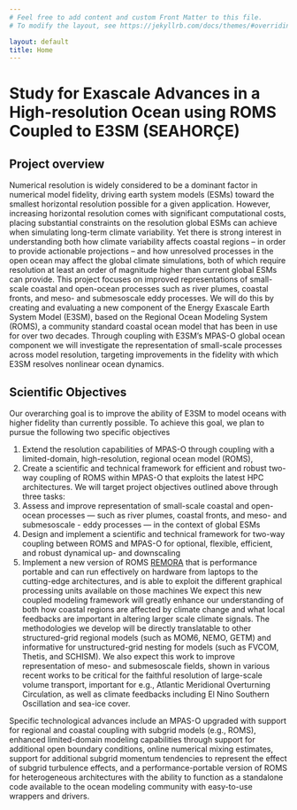 ```yaml
---
# Feel free to add content and custom Front Matter to this file.
# To modify the layout, see https://jekyllrb.com/docs/themes/#overriding-theme-defaults

layout: default
title: Home
---
```


# Study for Exascale Advances in a High-resolution Ocean using ROMS Coupled to E3SM (SEAHORÇE)

## Project overview 

Numerical resolution is widely considered to be a dominant factor in numerical model fidelity, driving earth system models (ESMs) toward the smallest horizontal resolution possible for a given application. However, increasing horizontal resolution comes with significant computational costs, placing substantial constraints on the resolution global ESMs can achieve when simulating long-term climate variability. Yet there is strong interest in understanding both how climate variability affects coastal regions – in order to provide actionable projections – and how unresolved processes in the open ocean may affect the global climate simulations, both of which require resolution at least an order of magnitude higher than current global ESMs can provide. This project focuses on improved representations of small-scale coastal and open-ocean processes such as river plumes, coastal fronts, and meso- and submesoscale eddy processes. We will do this by creating and evaluating a new component of the Energy Exascale Earth System Model (E3SM), based on the Regional Ocean Modeling System (ROMS), a community standard coastal ocean model that has been in use for over two decades. Through coupling with E3SM’s MPAS-O global ocean component we will investigate the representation of small-scale processes across model resolution, targeting improvements in the fidelity with which E3SM resolves nonlinear ocean dynamics.


## Scientific Objectives

Our overarching goal is to improve the ability of E3SM to model oceans with higher fidelity than currently possible. To achieve this goal, we plan to pursue the following two specific objectives 
 1. Extend the resolution capabilities of MPAS-O through coupling with a limited-domain, high-resolution, regional ocean model (ROMS), 
 2. Create a scientific and technical framework for efficient and robust two-way coupling of ROMS within MPAS-O that exploits the latest HPC architectures.
We will target project objectives outlined above through three tasks: 
 1.  Assess and improve representation of small-scale coastal and open-ocean processes — such as river plumes, coastal fronts, and meso- and submesoscale  - eddy processes — in the context of global ESMs
 2. Design and implement a scientific and technical framework for two-way coupling between ROMS and MPAS-O for optional, flexible, efficient, and robust dynamical up- and downscaling 
 3. Implement a new version of ROMS [REMORA](https://remora-ocean.readthedocs.io/en/latest/) that is performance portable and can run effectively on hardware from laptops to the cutting-edge architectures, and is able to exploit the different graphical processing units available on those machines
We expect this new coupled modeling framework will greatly enhance our understanding of both how coastal regions are affected by climate change and what local feedbacks are important in altering larger scale climate signals. The methodologies we develop will be directly translatable to other structured-grid regional models (such as MOM6, NEMO, GETM) and informative for unstructured-grid nesting for models (such as FVCOM, Thetis, and SCHISM). We also expect this work to improve representation of meso- and submesoscale fields, shown in various recent works to be critical for the faithful resolution of large-scale volume transport, important for e.g., Atlantic Meridional Overturning Circulation, as well as climate feedbacks including El Nino Southern Oscillation and sea-ice cover.

Specific technological advances include an MPAS-O upgraded with support for regional and coastal coupling with subgrid models (e.g., ROMS), enhanced limited-domain modeling capabilities through support for additional open boundary conditions, online numerical mixing estimates, support for additional subgrid momentum tendencies to represent the effect of subgrid turbulence effects, and a performance-portable version of ROMS for heterogeneous architectures with the ability to function as a standalone code available to the ocean modeling community with easy-to-use wrappers and drivers.

